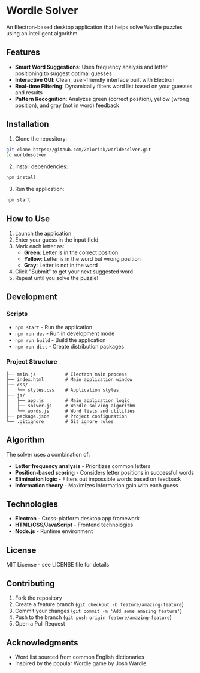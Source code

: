 # Wordle Solver

An Electron-based desktop application that helps solve Wordle puzzles using an intelligent algorithm.

## Features

- **Smart Word Suggestions**: Uses frequency analysis and letter positioning to suggest optimal guesses
- **Interactive GUI**: Clean, user-friendly interface built with Electron
- **Real-time Filtering**: Dynamically filters word list based on your guesses and results
- **Pattern Recognition**: Analyzes green (correct position), yellow (wrong position), and gray (not in word) feedback

## Installation

1. Clone the repository:
```bash
git clone https://github.com/Zelorisk/worldesolver.git
cd worldesolver
```

2. Install dependencies:
```bash
npm install
```

3. Run the application:
```bash
npm start
```

## How to Use

1. Launch the application
2. Enter your guess in the input field
3. Mark each letter as:
   - **Green**: Letter is in the correct position
   - **Yellow**: Letter is in the word but wrong position  
   - **Gray**: Letter is not in the word
4. Click "Submit" to get your next suggested word
5. Repeat until you solve the puzzle!

## Development

### Scripts

- `npm start` - Run the application
- `npm run dev` - Run in development mode
- `npm run build` - Build the application
- `npm run dist` - Create distribution packages

### Project Structure

```
├── main.js           # Electron main process
├── index.html        # Main application window
├── css/
│   └── styles.css    # Application styles
├── js/
│   ├── app.js        # Main application logic
│   ├── solver.js     # Wordle solving algorithm
│   └── words.js      # Word lists and utilities
├── package.json      # Project configuration
└── .gitignore        # Git ignore rules
```

## Algorithm

The solver uses a combination of:
- **Letter frequency analysis** - Prioritizes common letters
- **Position-based scoring** - Considers letter positions in successful words
- **Elimination logic** - Filters out impossible words based on feedback
- **Information theory** - Maximizes information gain with each guess

## Technologies

- **Electron** - Cross-platform desktop app framework
- **HTML/CSS/JavaScript** - Frontend technologies
- **Node.js** - Runtime environment

## License

MIT License - see LICENSE file for details

## Contributing

1. Fork the repository
2. Create a feature branch (`git checkout -b feature/amazing-feature`)
3. Commit your changes (`git commit -m 'Add some amazing feature'`)
4. Push to the branch (`git push origin feature/amazing-feature`)
5. Open a Pull Request

## Acknowledgments

- Word list sourced from common English dictionaries
- Inspired by the popular Wordle game by Josh Wardle